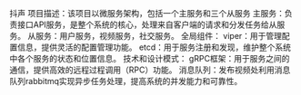 抖声
项目描述：该项目以微服务架构，包括一个主服务和三个从服务
主服务：负责接口API服务，是整个系统的核心，处理来自客户端的请求和分发任务给从服务。
从服务：用户服务，视频服务，社交服务。
全局组件：
viper：用于管理配置信息，提供灵活的配置管理功能。
etcd：用于服务注册和发现，维护整个系统中各个服务的状态和位置信息。
技术和设计模式：
gRPC框架：用于服务之间的通信，提供高效的远程过程调用（RPC）功能。
消息队列：发布视频处利用消息队列rabbitmq实现异步任务处理，提高系统的并发能力和可靠性。
